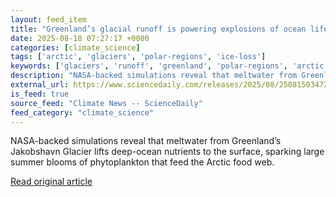 ```yaml
---
layout: feed_item
title: "Greenland’s glacial runoff is powering explosions of ocean life"
date: 2025-08-18 07:27:17 +0000
categories: [climate_science]
tags: ['arctic', 'glaciers', 'polar-regions', 'ice-loss']
keywords: ['glaciers', 'runoff', 'greenland', 'polar-regions', 'arctic', 'glacial', 'ice-loss']
description: "NASA-backed simulations reveal that meltwater from Greenland’s Jakobshavn Glacier lifts deep-ocean nutrients to the surface, sparking large summer blooms of ..."
external_url: https://www.sciencedaily.com/releases/2025/08/250815034722.htm
is_feed: true
source_feed: "Climate News -- ScienceDaily"
feed_category: "climate_science"
---
```


NASA-backed simulations reveal that meltwater from Greenland’s Jakobshavn Glacier lifts deep-ocean nutrients to the surface, sparking large summer blooms of phytoplankton that feed the Arctic food web.

[Read original article](https://www.sciencedaily.com/releases/2025/08/250815034722.htm)
